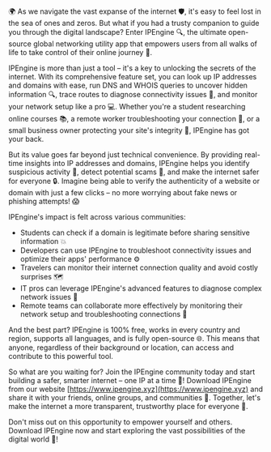 🌍 As we navigate the vast expanse of the internet 🛡️, it's easy to feel lost in the sea of ones and zeros. But what if you had a trusty companion to guide you through the digital landscape? Enter IPEngine 🔍, the ultimate open-source global networking utility app that empowers users from all walks of life to take control of their online journey 📡.

IPEngine is more than just a tool – it's a key to unlocking the secrets of the internet. With its comprehensive feature set, you can look up IP addresses and domains with ease, run DNS and WHOIS queries to uncover hidden information 🔍, trace routes to diagnose connectivity issues 👀, and monitor your network setup like a pro 💻. Whether you're a student researching online courses 📚, a remote worker troubleshooting your connection 🏢, or a small business owner protecting your site's integrity 💸, IPEngine has got your back.

But its value goes far beyond just technical convenience. By providing real-time insights into IP addresses and domains, IPEngine helps you identify suspicious activity 👀, detect potential scams 🚨, and make the internet safer for everyone 🔒. Imagine being able to verify the authenticity of a website or domain with just a few clicks – no more worrying about fake news or phishing attempts! 😱

IPEngine's impact is felt across various communities:

* Students can check if a domain is legitimate before sharing sensitive information 💥
* Developers can use IPEngine to troubleshoot connectivity issues and optimize their apps' performance ⚙️
* Travelers can monitor their internet connection quality and avoid costly surprises 🗺️
* IT pros can leverage IPEngine's advanced features to diagnose complex network issues 🔧
* Remote teams can collaborate more effectively by monitoring their network setup and troubleshooting connections 💼

And the best part? IPEngine is 100% free, works in every country and region, supports all languages, and is fully open-source 🌐. This means that anyone, regardless of their background or location, can access and contribute to this powerful tool.

So what are you waiting for? Join the IPEngine community today and start building a safer, smarter internet – one IP at a time 🔗! Download IPEngine from our website [https://www.ipengine.xyz](https://www.ipengine.xyz) and share it with your friends, online groups, and communities 🤝. Together, let's make the internet a more transparent, trustworthy place for everyone 🌈.

Don't miss out on this opportunity to empower yourself and others. Download IPEngine now and start exploring the vast possibilities of the digital world 🚀!